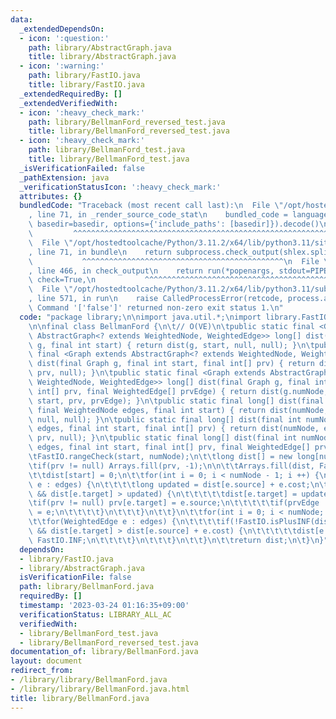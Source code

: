 ```yaml
---
data:
  _extendedDependsOn:
  - icon: ':question:'
    path: library/AbstractGraph.java
    title: library/AbstractGraph.java
  - icon: ':warning:'
    path: library/FastIO.java
    title: library/FastIO.java
  _extendedRequiredBy: []
  _extendedVerifiedWith:
  - icon: ':heavy_check_mark:'
    path: library/BellmanFord_reversed_test.java
    title: library/BellmanFord_reversed_test.java
  - icon: ':heavy_check_mark:'
    path: library/BellmanFord_test.java
    title: library/BellmanFord_test.java
  _isVerificationFailed: false
  _pathExtension: java
  _verificationStatusIcon: ':heavy_check_mark:'
  attributes: {}
  bundledCode: "Traceback (most recent call last):\n  File \"/opt/hostedtoolcache/Python/3.11.2/x64/lib/python3.11/site-packages/onlinejudge_verify/documentation/build.py\"\
    , line 71, in _render_source_code_stat\n    bundled_code = language.bundle(stat.path,\
    \ basedir=basedir, options={'include_paths': [basedir]}).decode()\n          \
    \         ^^^^^^^^^^^^^^^^^^^^^^^^^^^^^^^^^^^^^^^^^^^^^^^^^^^^^^^^^^^^^^^^^^^^^^^^^^^^^^^^^\n\
    \  File \"/opt/hostedtoolcache/Python/3.11.2/x64/lib/python3.11/site-packages/onlinejudge_verify/languages/user_defined.py\"\
    , line 71, in bundle\n    return subprocess.check_output(shlex.split(command))\n\
    \           ^^^^^^^^^^^^^^^^^^^^^^^^^^^^^^^^^^^^^^^^^^^^^\n  File \"/opt/hostedtoolcache/Python/3.11.2/x64/lib/python3.11/subprocess.py\"\
    , line 466, in check_output\n    return run(*popenargs, stdout=PIPE, timeout=timeout,\
    \ check=True,\n           ^^^^^^^^^^^^^^^^^^^^^^^^^^^^^^^^^^^^^^^^^^^^^^^^^^^^^^^^^\n\
    \  File \"/opt/hostedtoolcache/Python/3.11.2/x64/lib/python3.11/subprocess.py\"\
    , line 571, in run\n    raise CalledProcessError(retcode, process.args,\nsubprocess.CalledProcessError:\
    \ Command '['false']' returned non-zero exit status 1.\n"
  code: "package library;\n\nimport java.util.*;\nimport library.FastIO;\nimport library.AbstractGraph;\n\
    \n\nfinal class BellmanFord {\n\t// O(VE)\n\tpublic static final <Graph extends\
    \ AbstractGraph<? extends WeightedNode, WeightedEdge>> long[] dist(final Graph\
    \ g, final int start) { return dist(g, start, null, null); }\n\tpublic static\
    \ final <Graph extends AbstractGraph<? extends WeightedNode, WeightedEdge>> long[]\
    \ dist(final Graph g, final int start, final int[] prv) { return dist(g, start,\
    \ prv, null); }\n\tpublic static final <Graph extends AbstractGraph<? extends\
    \ WeightedNode, WeightedEdge>> long[] dist(final Graph g, final int start, final\
    \ int[] prv, final WeightedEdge[] prvEdge) { return dist(g.numNode, g.edges(),\
    \ start, prv, prvEdge); }\n\tpublic static final long[] dist(final int numNode,\
    \ final WeightedNode edges, final int start) { return dist(numNode, edges, start,\
    \ null, null); }\n\tpublic static final long[] dist(final int numNode, final WeightedNode\
    \ edges, final int start, final int[] prv) { return dist(numNode, edges, start,\
    \ prv, null); }\n\tpublic static final long[] dist(final int numNode, final WeightedNode\
    \ edges, final int start, final int[] prv, final WeightedEdge[] prvEdge) {\n\t\
    \tFastIO.rangeCheck(start, numNode);\n\t\tlong dist[] = new long[numNode];\n\t\
    \tif(prv != null) Arrays.fill(prv, -1);\n\n\t\tArrays.fill(dist, FastIO.INF);\n\
    \t\tdist[start] = 0;\n\t\tfor(int i = 0; i < numNode - 1; i ++) {\n\t\t\tfor(WeightedEdge\
    \ e : edges) {\n\t\t\t\tlong updated = dist[e.source] + e.cost;\n\t\t\t\tif(!FastIO.isPlusINF(dist[e.source])\
    \ && dist[e.target] > updated) {\n\t\t\t\t\tdist[e.target] = updated;\n\t\t\t\t\
    \tif(prv != null) prv[e.target] = e.source;\n\t\t\t\t\tif(prvEdge != null) prvEdge[e.target]\
    \ = e;\n\t\t\t\t}\n\t\t\t}\n\t\t}\n\t\tfor(int i = 0; i < numNode; i ++) {\n\t\
    \t\tfor(WeightedEdge e : edges) {\n\t\t\t\tif(!FastIO.isPlusINF(dist[e.source])\
    \ && dist[e.target] > dist[e.source] + e.cost) {\n\t\t\t\t\tdist[e.target] = -\
    \ FastIO.INF;\n\t\t\t\t}\n\t\t\t}\n\t\t}\n\t\treturn dist;\n\t}\n}"
  dependsOn:
  - library/FastIO.java
  - library/AbstractGraph.java
  isVerificationFile: false
  path: library/BellmanFord.java
  requiredBy: []
  timestamp: '2023-03-24 01:16:35+09:00'
  verificationStatus: LIBRARY_ALL_AC
  verifiedWith:
  - library/BellmanFord_test.java
  - library/BellmanFord_reversed_test.java
documentation_of: library/BellmanFord.java
layout: document
redirect_from:
- /library/library/BellmanFord.java
- /library/library/BellmanFord.java.html
title: library/BellmanFord.java
---
```

